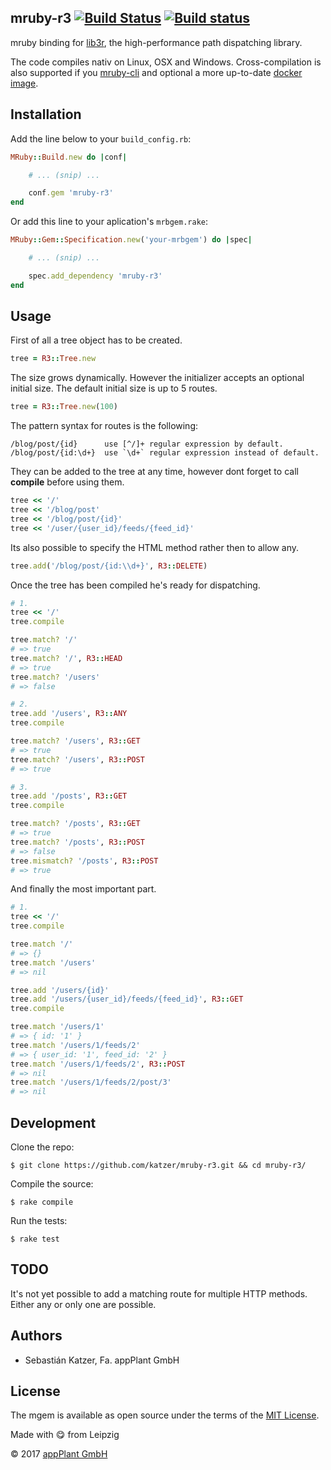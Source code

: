 mruby-r3 [![Build Status](https://travis-ci.org/katzer/mruby-r3.svg?branch=master)](https://travis-ci.org/katzer/mruby-r3) [![Build status](https://ci.appveyor.com/api/projects/status/dhiknegayv8k18mw/branch/master?svg=true)](https://ci.appveyor.com/project/katzer/mruby-r3/branch/master)
--------

mruby binding for [lib3r][r3], the high-performance path dispatching library.

The code compiles nativ on Linux, OSX and Windows. Cross-compilation is also supported if you [mruby-cli][mruby-cli] and optional a more up-to-date [docker image][appplant/mruby-cli-glibc-docker].

## Installation

Add the line below to your `build_config.rb`:

```ruby
MRuby::Build.new do |conf|

    # ... (snip) ...

    conf.gem 'mruby-r3'
end
```

Or add this line to your aplication's `mrbgem.rake`:

```ruby
MRuby::Gem::Specification.new('your-mrbgem') do |spec|

    # ... (snip) ...

    spec.add_dependency 'mruby-r3'
end
```


## Usage

First of all a tree object has to be created.

```ruby
tree = R3::Tree.new
```

The size grows dynamically. However the initializer accepts an optional initial size.
The default initial size is up to 5 routes.

```ruby
tree = R3::Tree.new(100)
```

The pattern syntax for routes is the following:

    /blog/post/{id}      use [^/]+ regular expression by default.
    /blog/post/{id:\d+}  use `\d+` regular expression instead of default.

They can be added to the tree at any time, however dont forget to call __compile__ before using them.

```ruby
tree << '/'
tree << '/blog/post'
tree << '/blog/post/{id}'
tree << '/user/{user_id}/feeds/{feed_id}'
```

Its also possible to specify the HTML method rather then to allow any.

```ruby
tree.add('/blog/post/{id:\\d+}', R3::DELETE)
```

Once the tree has been compiled he's ready for dispatching.

```ruby
# 1.
tree << '/'
tree.compile

tree.match? '/'
# => true
tree.match? '/', R3::HEAD
# => true
tree.match? '/users'
# => false

# 2.
tree.add '/users', R3::ANY
tree.compile

tree.match? '/users', R3::GET
# => true
tree.match? '/users', R3::POST
# => true

# 3.
tree.add '/posts', R3::GET
tree.compile

tree.match? '/posts', R3::GET
# => true
tree.match? '/posts', R3::POST
# => false
tree.mismatch? '/posts', R3::POST
# => true
```

And finally the most important part.

```ruby
# 1.
tree << '/'
tree.compile

tree.match '/'
# => {}
tree.match '/users'
# => nil

tree.add '/users/{id}'
tree.add '/users/{user_id}/feeds/{feed_id}', R3::GET
tree.compile

tree.match '/users/1'
# => { id: '1' }
tree.match '/users/1/feeds/2'
# => { user_id: '1', feed_id: '2' }
tree.match '/users/1/feeds/2', R3::POST
# => nil
tree.match '/users/1/feeds/2/post/3'
# => nil
```


## Development

Clone the repo:
    
    $ git clone https://github.com/katzer/mruby-r3.git && cd mruby-r3/

Compile the source:

    $ rake compile

Run the tests:

    $ rake test


## TODO

It's not yet possible to add a matching route for multiple HTTP methods. Either any or only one are possible. 


## Authors

- Sebastián Katzer, Fa. appPlant GmbH


## License

The mgem is available as open source under the terms of the [MIT License][license].

Made with :yum: from Leipzig

© 2017 [appPlant GmbH][appplant]

[r3]: https://github.com/c9s/r3
[mruby-cli]: https://github.com/hone/mruby-cli
[appplant/mruby-cli-glibc-docker]: https://github.com/appPlant/mruby-cli-glibc-docker
[license]: http://opensource.org/licenses/MIT
[appplant]: www.appplant.de
